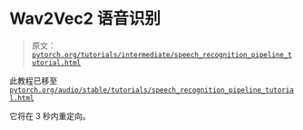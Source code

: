 # Wav2Vec2 语音识别

> 原文：[`pytorch.org/tutorials/intermediate/speech_recognition_pipeline_tutorial.html`](https://pytorch.org/tutorials/intermediate/speech_recognition_pipeline_tutorial.html)

此教程已移至[`pytorch.org/audio/stable/tutorials/speech_recognition_pipeline_tutorial.html`](https://pytorch.org/audio/stable/tutorials/speech_recognition_pipeline_tutorial.html)

它将在 3 秒内重定向。
